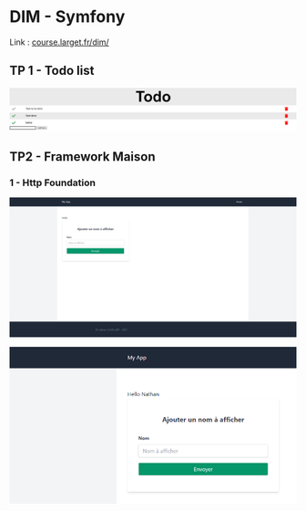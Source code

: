 # DIM - Symfony 

Link : [course.larget.fr/dim/](https://course.larget.fr/dim/)

## TP 1 - Todo list
![todo list](https://github.com/nathan-cuvellier/BachelorDIM-Symfony-And-PHP/blob/master/img/TP1.png?raw=true)

## TP2 - Framework Maison

### 1 - Http Foundation

![todo list](https://github.com/nathan-cuvellier/BachelorDIM-Symfony-And-PHP/blob/master/img/TP2.png?raw=true)

![todo list](https://github.com/nathan-cuvellier/BachelorDIM-Symfony-And-PHP/blob/master/img/TP2_1.png?raw=true)
